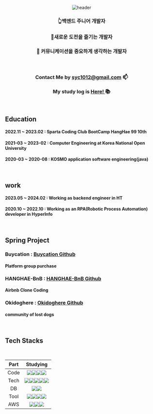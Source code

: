 <div align = "center">

![header](https://capsule-render.vercel.app/api?type=waving&color=614385&height=300&section=header&text=Seo%20young%20cheol&desc=thank%20you%20for%20visit%20my%20github&fontAlignY=30&animation=fadeIn&fontSize=90&fontColor=f7f5f5)


### 👆백엔드 주니어 개발자</br>
### 🙂새로운 도전을 즐기는 개발자</br>
### 💭 커뮤니케이션을 중요하게 생각하는 개발자</br>


### </br></br> Contact Me by syc1012@gmail.com 📫 </br></br> My study log is [ Here! ](https://nervous-square-de2.notion.site/9680d84543964c06a12a501178f8207e) 📚

</div>
</br>
<div>

##  Education
#### 2022.11 ~ 2023.02  : Sparta Coding Club BootCamp HangHae 99 10th  
#### 2021-03 ~ 2023-02 : Computer Engineering at Korea National Open University
#### 2020-03 ~ 2020-08 : KOSMO application software engineering(java)
</div>

</br>


##  work
#### 2023.05 ~ 2024.02          : Working as backend engineer in HT
#### 2020.10 ~ 2022.10  : Working as an RPA(Robotic Process Automation) developer in HyperInfo
</div>

</br>
<div>

##  Spring Project 
### Buycation : [ Buycation Github ](https://github.com/Hanghae99-FinalProject-Buycation/BE-Buycation)
#### Platform group purchase
### HANGHAE-BnB : [ HANGHAE-BnB Github ](https://github.com/Clone-group5/hanghae-BnB)
#### Airbnb Clone Coding
### Okidoghere  : [ Okidoghere Github ](https://github.com/201411096/kosmo_petcommunity)
####  community of lost dogs
  
</div>
</br>

<div>  

## Tech Stacks
</br>

|Part|Studying|
|:---:|:---:|
|Code|<img src="https://img.shields.io/badge/Java-E34F26?style=for-the-badge&logo=java&logoColor=white"/><img src="https://img.shields.io/badge/JavaScript-F7DF1E?style=for-the-badge&logo=javascript&logoColor=white"/><img src="https://img.shields.io/badge/HTML5-E34F26?style=for-the-badge&logo=html5&logoColor=white"/><img src="https://img.shields.io/badge/CSS3-1572B6?style=for-the-badge&logo=css3&logoColor=white"/>|
|Tech|<img src="https://img.shields.io/badge/Spring-6DB33F?style=for-the-badge&logo=spring&logoColor=white"/><img src="https://img.shields.io/badge/SpringBoot-6DB33F?style=for-the-badge&logo=springboot&logoColor=white"/><img src="https://img.shields.io/badge/SpringSecurity-6DB33F?style=for-the-badge&logo=springsecurity&logoColor=white"/><img src="https://img.shields.io/badge/JWT-000000?style=for-the-badge&logo=jsonwebtokens&logoColor=white"/><img src="https://img.shields.io/badge/MyBatis-333333?style=for-the-badge&logo=MyBatis&logoColor=white"/>|
|DB|<img src="https://img.shields.io/badge/MySQL-4479A1?style=for-the-badge&logo=mysql&logoColor=white"/><img src="https://img.shields.io/badge/redis-red?style=for-the-badge&logo=redis&logoColor=white">|
|Tool|<img src="https://img.shields.io/badge/INTELLIJIDEA-000000?style=for-the-badge&logo=intellijidea&logoColor=white"/><img src="https://img.shields.io/badge/Git-F05032?style=for-the-badge&logo=git&logoColor=white"/><img src="https://img.shields.io/badge/Github-181717?style=for-the-badge&logo=github&logoColor=white"/><img src="https://img.shields.io/badge/Slack-4A154B?style=for-the-badge&logo=slack&logoColor=white"/>||
|AWS|<img src="https://img.shields.io/badge/AwsEC2-232F3E?style=for-the-badge&logo=AmazonAWS&logoColor=white"/><img src="https://img.shields.io/badge/AwsRDS-232F3E?style=for-the-badge&logo=AmazonAWS&logoColor=white"/><img src="https://img.shields.io/badge/AwsS3-232F3E?style=for-the-badge&logo=AmazonS3&logoColor=white"/>|
  
</div>  

<div align = "center">  
 
</br>

</div>
